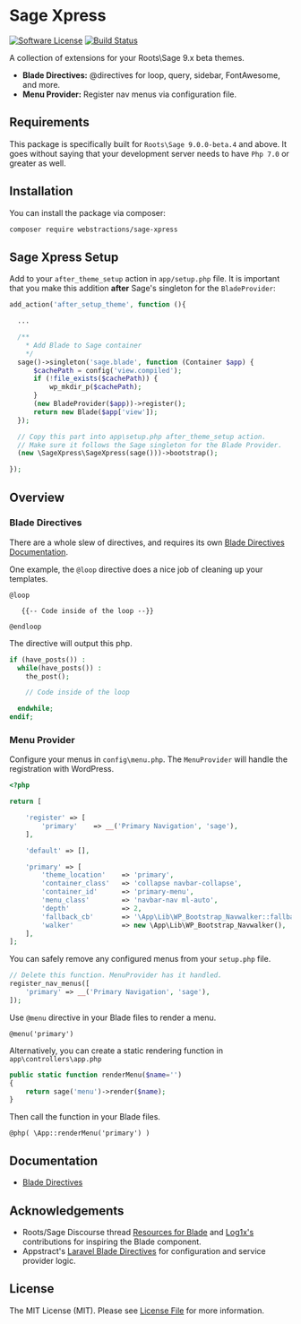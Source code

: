 # Sage Xpress

[![Software License](https://img.shields.io/badge/license-MIT-brightgreen.svg?style=flat-square)](LICENSE.md)
[![Build Status](https://img.shields.io/travis/appstract/laravel-blade-directives/master.svg?style=flat-square)](https://travis-ci.org/webstractions/sage955)

A collection of extensions for your Roots\Sage 9.x beta themes.

- **Blade Directives:** @directives for loop, query, sidebar, FontAwesome, and more.
- **Menu Provider:** Register nav menus via configuration file.

## Requirements
This package is specifically built for `Roots\Sage 9.0.0-beta.4` and above. It goes without saying that your development server needs to have `Php 7.0` or greater as well.

## Installation

You can install the package via composer:

```bash
composer require webstractions/sage-xpress
```
## Sage Xpress Setup

Add to your `after_theme_setup` action in `app/setup.php` file. It is important that you make this addition **after** Sage's singleton for the `BladeProvider`:

```php
add_action('after_setup_theme', function (){

  ...

  /**
    * Add Blade to Sage container
    */
  sage()->singleton('sage.blade', function (Container $app) {
      $cachePath = config('view.compiled');
      if (!file_exists($cachePath)) {
          wp_mkdir_p($cachePath);
      }
      (new BladeProvider($app))->register();
      return new Blade($app['view']);
  });

  // Copy this part into app\setup.php after_theme_setup action.
  // Make sure it follows the Sage singleton for the Blade Provider.
  (new \SageXpress\SageXpress(sage()))->bootstrap();

});
```
## Overview

### Blade Directives
There are a whole slew of directives, and requires its own [Blade Directives Documentation](https://github.com/webstractions/sage-xpress/tree/master/docs/blade.md).

One example, the `@loop` directive does a nice job of cleaning up your templates.
```blade
@loop

   {{-- Code inside of the loop --}}

@endloop
```
The directive will output this php.

```php
if (have_posts()) :
  while(have_posts()) :
    the_post();

    // Code inside of the loop

  endwhile;
endif;
```
### Menu Provider
Configure your menus in `config\menu.php`. The `MenuProvider` will handle the registration with WordPress.
```php
<?php

return [

    'register' => [
        'primary'    => __('Primary Navigation', 'sage'),
    ],

    'default' => [],

    'primary' => [
        'theme_location'    => 'primary',
        'container_class'   => 'collapse navbar-collapse',
        'container_id'      => 'primary-menu',
        'menu_class'        => 'navbar-nav ml-auto',
        'depth'             => 2,
        'fallback_cb'       => '\App\Lib\WP_Bootstrap_Navwalker::fallback',
        'walker'            => new \App\Lib\WP_Bootstrap_Navwalker(),
    ],
];
```
You can safely remove any configured menus from your `setup.php` file.
```php
// Delete this function. MenuProvider has it handled.
register_nav_menus([
	'primary' => __('Primary Navigation', 'sage'),
]);
```
Use `@menu` directive in your Blade files to render a menu.
```blade
@menu('primary')
```

Alternatively, you can create a static rendering function in `app\controllers\app.php`
```php
public static function renderMenu($name='')
{
    return sage('menu')->render($name);
}
```
Then call the function in your Blade files.
```blade
@php( \App::renderMenu('primary') )
```
## Documentation
- [Blade Directives](https://github.com/webstractions/sage-xpress/tree/master/docs/blade.md)

## Acknowledgements
- Roots/Sage Discourse thread [Resources for Blade](https://discourse.roots.io/t/best-practice-resources-for-blade/8341) and [Log1x's](https://discourse.roots.io/u/Log1x) contributions for inspiring the Blade component.
- Appstract's [Laravel Blade Directives](https://github.com/appstract/laravel-blade-directives) for configuration and service provider logic.


## License

The MIT License (MIT). Please see [License File](LICENSE.md) for more information.
